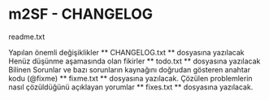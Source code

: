 # m2SF - CHANGELOG

readme.txt

Yapılan önemli değişiklikler ** CHANGELOG.txt ** dosyasına yazılacak
Henüz düşünme aşamasında olan fikirler ** todo.txt ** dosyasına yazılacak
Bilinen Sorunlar ve bazı sorunların kaynağını doğrudan gösteren anahtar kodu (@fixme) ** fixme.txt ** dosyasına yazılacak.
Çözülen problemlerin nasıl çözüldüğünü açıklayan yorumlar ** fixes.txt ** dosyasına yazılacak.
